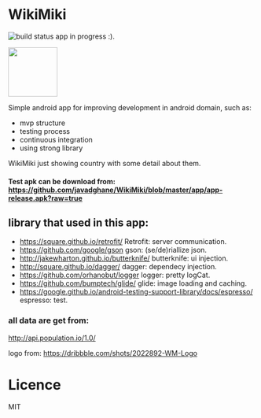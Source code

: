 # WikiMiki  
![build status](https://travis-ci.org/javadghane/WikiMiki.svg?branch=master "build status")
app in progress :). 

<img src="https://d13yacurqjgara.cloudfront.net/users/248857/screenshots/2022892/dribbble_1x.jpg" width="100" >


Simple android app for improving development in android domain, such as:
+ mvp structure
+ testing process
+ continuous integration
+ using strong library 

WikiMiki just showing country with some detail about them.


#### Test apk can be download from: https://github.com/javadghane/WikiMiki/blob/master/app/app-release.apk?raw=true





## library that used in this app:
+ https://square.github.io/retrofit/ Retrofit: server communication. 
+ https://github.com/google/gson gson: (se/de)riallize json. 
+ http://jakewharton.github.io/butterknife/ butterknife: ui injection. 
+ http://square.github.io/dagger/ dagger: dependecy injection. 
+ https://github.com/orhanobut/logger logger: pretty logCat. 
+ https://github.com/bumptech/glide/ glide: image loading and caching. 
+ https://google.github.io/android-testing-support-library/docs/espresso/ espresso: test. 


### all data are get from: 
http://api.population.io/1.0/ 

logo from: https://dribbble.com/shots/2022892-WM-Logo
# Licence
MIT


